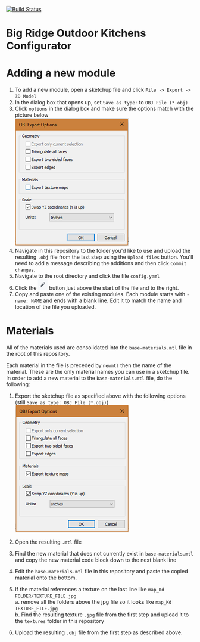 [![Build Status](https://travis-ci.org/tylergrinn/big-ridge-outdoor-kitchens-modules.svg?branch=master)](https://travis-ci.org/tylergrinn/big-ridge-outdoor-kitchens-modules)

# Big Ridge Outdoor Kitchens Configurator

# Adding a new module

1. To add a new module, open a sketchup file and click `File -> Export -> 3D Model`
2. In the dialog box that opens up, set `Save as type:` to `OBJ File (*.obj)`
3. Click `options` in the dialog box and make sure the options match with the picture below\
![Export Options](docs/export-options.PNG "Export Options")
3. Navigate in this repository to the folder you'd like to use and upload the resulting `.obj` file from the last step using the `Upload files` button. You'll need to add a message describing the additions and then click `Commit changes`.
4. Navigate to the root directory and click the file `config.yaml`
5. Click the ![Edit](docs/edit.PNG "Edit") button just above the start of the file and to the right. 
6. Copy and paste one of the existing modules. Each module starts with `- name: NAME` and ends with a blank line. Edit it to match the name and location of the file you uploaded.


# Materials

All of the materials used are consolidated into the `base-materials.mtl` file in the root of this repository.

Each material in the file is preceded by `newmtl` then the name of the material. These are the only material names you can use in a sketchup file. In order to add a new material to the `base-materials.mtl` file, do the following:

1. Export the sketchup file as specified above with the following options (still `Save as type: OBJ File (*.obj)`)\
![Export Options](docs/material-export-options.PNG "Export Options")

2. Open the resulting `.mtl` file
3. Find the new material that does not currently exist in `base-materials.mtl` and copy the new material code block down to the next blank line
4. Edit the `base-materials.mtl` file in this repository and paste the copied material onto the bottom.
5. If the material references a texture on the last line like `map_Kd FOLDER/TEXTURE_FILE.jpg`\
  a. remove all the folders above the jpg file so it looks like `map_Kd TEXTURE_FILE.jpg`\
  b. Find the resulting texture `.jpg` file from the first step and upload it to the `textures` folder in this repository
6. Upload the resulting `.obj` file from the first step as described above.
